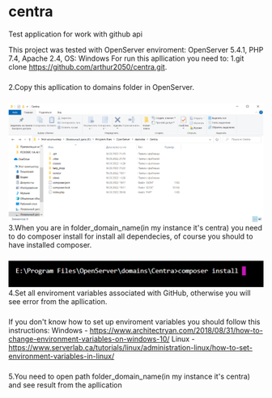 # centra
Test application for work with github api

This project was tested with OpenServer enviroment: OpenServer 5.4.1, PHP 7.4, Apache 2.4, OS: Windows
For run this apllication you need to:
1.git clone https://github.com/arthur2050/centra.git.
###
2.Copy this apllication to domains folder in OpenServer.
###
![path folder](help_imgs/path_site.png)
3.When you are in folder_domain_name(in my instance it's centra) you need to do composer install for install all dependecies, of course you should to have installed composer.
###
![composer install](help_imgs/composer_install.png)
4.Set all enviroment variables associated with GitHub, otherwise you will see error from the apllication.
###
If you don't know how to set up enviroment variables you should follow this instructions: 
Windows - https://www.architectryan.com/2018/08/31/how-to-change-environment-variables-on-windows-10/
Linux - https://www.serverlab.ca/tutorials/linux/administration-linux/how-to-set-environment-variables-in-linux/
###
5.You need to open path folder_domain_name(in my instance it's centra) and see result from the apllication
